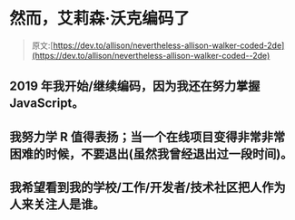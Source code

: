 # 然而，艾莉森·沃克编码了

> 原文:[https://dev.to/allison/nevertheless-allison-walker-coded-2de](https://dev.to/allison/nevertheless-allison-walker-coded--2de)

## 2019 年我开始/继续编码，因为我还在努力掌握 JavaScript。

## [](#i-deserve-credit-for-trying-to-learn-r-not-quitting-an-online-program-when-it-got-very-very-hard-although-i-kind-of-did-for-a-while)我努力学 R 值得表扬；当一个在线项目变得非常非常困难的时候，不要退出(虽然我曾经退出过一段时间)。

## [](#i-hope-to-see-my-schoolworkdevelopertech-community-focus-on-who-people-are-as-people)我希望看到我的学校/工作/开发者/技术社区把人作为人来关注人是谁。